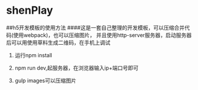 # shenPlay

##h5开发模板的使用方法
####这是一套自己整理的开发模板，可以压缩合并代码(使用webpack)，也可以压缩图片，
并且使用http-server服务器，启动服务器后可以用使用草料生成二维码，在手机上调试
1. 运行npm install

2. npm run dev,起服务器，在浏览器输入ip+端口号即可

3. gulp images可以压缩图片


